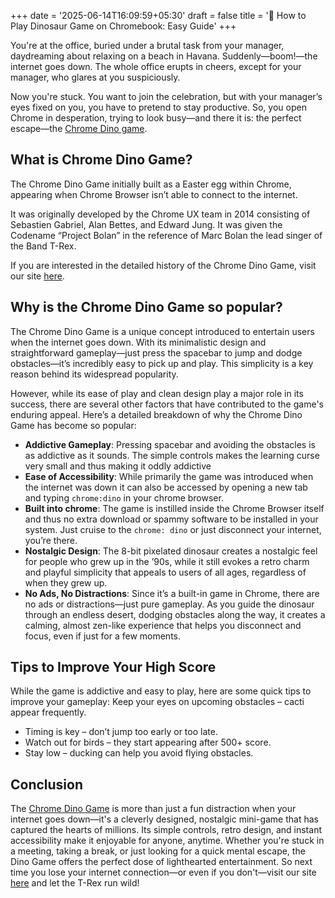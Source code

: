 +++
date = '2025-06-14T16:09:59+05:30'
draft = false
title = '🦖 How to Play Dinosaur Game on Chromebook: Easy Guide'
+++


You're at the office, buried under a brutal task from your manager, daydreaming about relaxing on a beach in Havana. Suddenly—boom!—the internet goes down. The whole office erupts in cheers, except for your manager, who glares at you suspiciously.

Now you're stuck. You want to join the celebration, but with your manager’s eyes fixed on you, you have to pretend to stay productive. So, you open Chrome in desperation, trying to look busy—and there it is: the perfect escape—the [Chrome Dino game](http://dinogamerunner.in).

## What is Chrome Dino Game?

The Chrome Dino Game initially built as a Easter egg within Chrome, appearing when Chrome Browser isn’t able to connect to the internet. 

It was originally developed by the Chrome UX team in 2014 consisting of  Sebastien Gabriel, Alan Bettes, and Edward Jung. It was given the Codename “Project Bolan” in the reference of Marc Bolan the lead singer of the Band T-Rex.

If you are interested in the detailed history of the Chrome Dino Game, visit our site [here](https://dinogamerunner.in/history.html).

## Why is the Chrome Dino Game so popular?

The Chrome Dino Game is a unique concept introduced to entertain users when the internet goes down. With its minimalistic design and straightforward gameplay—just press the spacebar to jump and dodge obstacles—it’s incredibly easy to pick up and play. This simplicity is a key reason behind its widespread popularity.

However, while its ease of play and clean design play a major role in its success, there are several other factors that have contributed to the game's enduring appeal. Here’s a detailed breakdown of why the Chrome Dino Game has become so popular:

- **Addictive Gameplay**: Pressing spacebar and avoiding the obstacles is as addictive as it sounds. The simple controls makes the learning curse very small and thus making it oddly addictive
- **Ease of Accessibility**: While primarily the game was introduced when the internet was down it can also be accessed by opening a new tab and typing ``` chrome:dino ``` in your chrome browser.
- **Built into chrome**: The game is instilled inside the Chrome Browser itself and thus no extra download or spammy software to be installed in your system. Just cruise to the ``` chrome: dino ``` or just disconnect your internet, you’re there.
- **Nostalgic Design**: The 8-bit pixelated dinosaur creates a nostalgic feel for people who grew up in the ’90s, while it still evokes a retro charm and playful simplicity that appeals to users of all ages, regardless of when they grew up.
- **No Ads, No Distractions**: Since it’s a built-in game in Chrome, there are no ads or distractions—just pure gameplay. As you guide the dinosaur through an endless desert, dodging obstacles along the way, it creates a calming, almost zen-like experience that helps you disconnect and focus, even if just for a few moments.


## Tips to Improve Your High Score

While the game is addictive and easy to play, here are some quick tips to improve your gameplay:
Keep your eyes on upcoming obstacles – cacti appear frequently.

- Timing is key – don’t jump too early or too late.
- Watch out for birds – they start appearing after 500+ score.
- Stay low – ducking can help you avoid flying obstacles.

## Conclusion

The [Chrome Dino Game](https://en.wikipedia.org/wiki/Dinosaur_Game) is more than just a fun distraction when your internet goes down—it's a cleverly designed, nostalgic mini-game that has captured the hearts of millions. Its simple controls, retro design, and instant accessibility make it enjoyable for anyone, anytime. Whether you're stuck in a meeting, taking a break, or just looking for a quick mental escape, the Dino Game offers the perfect dose of lighthearted entertainment. So next time you lose your internet connection—or even if you don't—visit our site [here](https://dinogamerunner.in/) and let the T-Rex run wild!


